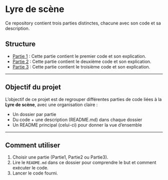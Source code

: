 # Lyre de scène

Ce repository contient trois parties distinctes, chacune avec son code et sa description.

## Structure

- [Partie 1](./Partie1) : Cette partie contient le premier code et son explication.
- [Partie 2](./Partie2) : Cette partie contient le deuxième code et son explication.
- [Partie 3](./Partie3) : Cette partie contient le troisième code et son explication.

---

## Objectif du projet
L’objectif de ce projet est de regrouper différentes parties de code liées à la **Lyre de scène**, avec une organisation claire :  
- Un dossier par partie  
- Du code + une description (README.md) dans chaque dossier  
- Un README principal (celui-ci) pour donner la vue d’ensemble

---

## Comment utiliser
1. Choisir une partie (Partie1, Partie2 ou Partie3).  
2. Lire le `README.md` dans ce dossier pour comprendre le but et comment exécuter le code.  
3. Lancer le code fourni.
